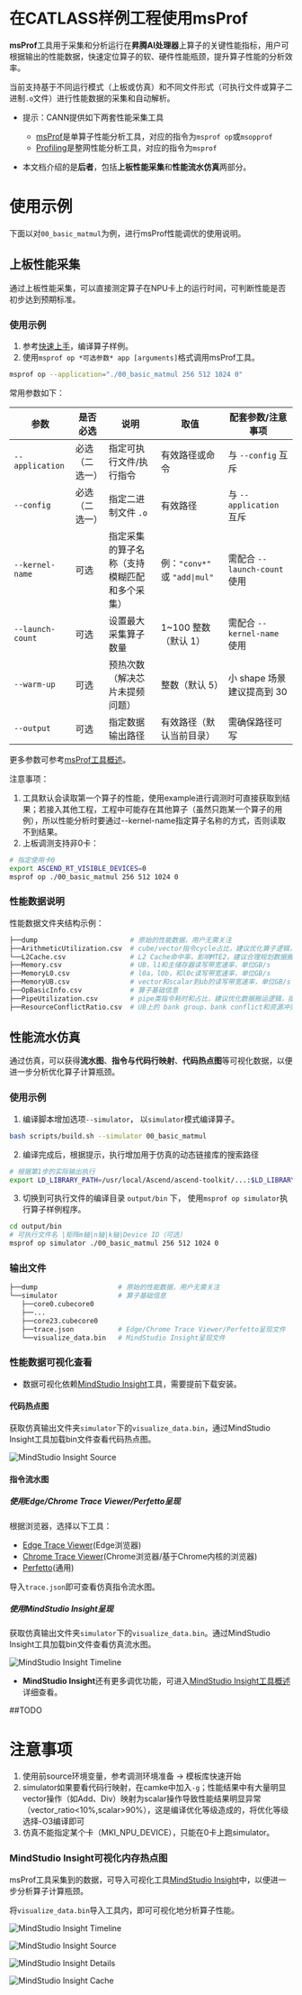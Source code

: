 # 在CATLASS样例工程使用msProf

**msProf**工具用于采集和分析运行在**昇腾AI处理器**上算子的关键性能指标，用户可根据输出的性能数据，快速定位算子的软、硬件性能瓶颈，提升算子性能的分析效率。

当前支持基于不同运行模式（上板或仿真）和不同文件形式（可执行文件或算子二进制`.o`文件）进行性能数据的采集和自动解析。

- 提示：CANN提供如下两套性能采集工具
  - [msProf](https://www.hiascend.com/document/detail/zh/CANNCommunityEdition/82RC1alpha003/devaids/optool/atlasopdev_16_0082.html)是单算子性能分析工具，对应的指令为`msprof op`或`msopprof`
  - [Profiling](https://www.hiascend.com/document/detail/zh/CANNCommunityEdition/82RC1alpha003/devaids/Profiling/atlasprofiling_16_0010.html)是整网性能分析工具，对应的指令为`msprof`

- 本文档介绍的是**后者**，包括**上板性能采集**和**性能流水仿真**两部分。

# 使用示例

下面以对`00_basic_matmul`为例，进行msProf性能调优的使用说明。

## 上板性能采集

通过上板性能采集，可以直接测定算子在NPU卡上的运行时间，可判断性能是否初步达到预期标准。

### 使用示例

1. 参考[快速上手](../../README.md#快速上手)，编译算子样例。
2. 使用`msprof op *可选参数* app [arguments]`格式调用msProf工具。

```bash
msprof op --application="./00_basic_matmul 256 512 1024 0"
```

常用参数如下：

| 参数               | 是否必选           | 说明                                      | 取值                                   | 配套参数/注意事项                                                                 |
|--------------------|--------------------|-------------------------------------------|----------------------------------------|---------------------------------------------------------------------------------|
| `--application`    | 必选（二选一）     | 指定可执行文件/执行指令                    | 有效路径或命令                         | 与 `--config` 互斥                                                              |
| `--config`         | 必选（二选一）     | 指定二进制文件 `.o`                        | 有效路径                               | 与 `--application` 互斥                                                         |
| `--kernel-name`    | 可选               | 指定采集的算子名称（支持模糊匹配和多个采集） | 例：`"conv*"` 或 `"add\|mul"`          | 需配合 `--launch-count` 使用                                                    |
| `--launch-count`   | 可选               | 设置最大采集算子数量                       | 1~100 整数（默认 1）                   | 需配合 `--kernel-name` 使用|
| `--warm-up`        | 可选               | 预热次数（解决芯片未提频问题）             | 整数（默认 5）                         | 小 shape 场景建议提高到 30                                                      |
| `--output`         | 可选               | 指定数据输出路径                           | 有效路径（默认当前目录）               | 需确保路径可写                                                                  |

更多参数可参考[msProf工具概述](https://www.hiascend.com/document/detail/zh/CANNCommunityEdition/82RC1alpha003/devaids/optool/atlasopdev_16_0082.html)。

注意事项：

1. 工具默认会读取第一个算子的性能，使用example进行调测时可直接获取到结果；若接入其他工程，工程中可能存在其他算子（虽然只跑某一个算子的用例），所以性能分析时要通过--kernel-name指定算子名称的方式，否则读取不到结果。
2. 上板调测支持非0卡：

```bash
# 指定使用卡0
export ASCEND_RT_VISIBLE_DEVICES=0
msprof op ./00_basic_matmul 256 512 1024 0
```

### 性能数据说明

性能数据文件夹结构示例：

```bash
├──dump                       # 原始的性能数据，用户无需关注
├──ArithmeticUtilization.csv  # cube/vector指令cycle占比，建议优化算子逻辑，减少冗余计算指令
└──L2Cache.csv                # L2 Cache命中率，影响MTE2，建议合理规划数据搬运逻辑，增加命中率
├──Memory.csv                 # UB，l1和主储存器读写带宽速率，单位GB/s
├──MemoryL0.csv               # l0a，l0b，和l0c读写带宽速率，单位GB/s
├──MemoryUB.csv               # vector和scalar到ub的读写带宽速率，单位GB/s
├──OpBasicInfo.csv            # 算子基础信息
├──PipeUtilization.csv        # pipe类指令耗时和占比，建议优化数据搬运逻辑，提高带宽利用率
├──ResourceConflictRatio.csv  # UB上的 bank group、bank conflict和资源冲突率在所有指令中的占比， 建议减少/避免对于同一个bank读写冲突或bank group的读读冲突
```

## 性能流水仿真

通过仿真，可以获得**流水图**、**指令与代码行映射**、**代码热点图**等可视化数据，以便进一步分析优化算子计算瓶颈。

### 使用示例

1. 编译脚本增加选项`--simulator`， 以`simulator`模式编译算子。

```bash
bash scripts/build.sh --simulator 00_basic_matmul
```

2. 编译完成后，根据提示，执行增加用于仿真的动态链接库的搜索路径

```bash
# 根据第1步的实际输出执行
export LD_LIBRARY_PATH=/usr/local/Ascend/ascend-toolkit/...:$LD_LIBRARY_PATH
```

3. 切换到可执行文件的编译目录 `output/bin` 下， 使用`msprof op simulator`执行算子样例程序。

```bash
cd output/bin
# 可执行文件名 |矩阵m轴|n轴|k轴|Device ID（可选）
msprof op simulator ./00_basic_matmul 256 512 1024 0
```

### 输出文件

```bash
├──dump                    # 原始的性能数据，用户无需关注
└──simulator               # 算子基础信息
   ├──core0.cubecore0
   ├──...
   ├──core23.cubecore0
   ├──trace.json           # Edge/Chrome Trace Viewer/Perfetto呈现文件
   └──visualize_data.bin   # MindStudio Insight呈现文件

```

### 性能数据可视化查看

- 数据可视化依赖[MindStudio Insight](https://www.hiascend.com/document/detail/zh/mindstudio/80RC1/GUI_baseddevelopmenttool/msascendinsightug/Insight_userguide_0002.html)工具，需要提前下载安装。

#### 代码热点图

获取仿真输出文件夹`simulator`下的`visualize_data.bin`，通过MindStudio Insight工具加载bin文件查看代码热点图。

![MindStudio Insight Source](https://www.hiascend.com/doc_center/source/zh/mindstudio/80RC1/GUI_baseddevelopmenttool/msascendinsightug/figure/zh-cn_image_0000002274910673.png)

#### 指令流水图

##### 使用Edge/Chrome Trace Viewer/Perfetto呈现

根据浏览器，选择以下工具：

- [Edge Trace Viewer](edge://tracing)(Edge浏览器)
- [Chrome Trace Viewer](chrome://tracing)(Chrome浏览器/基于Chrome内核的浏览器)
- [Perfetto](https://ui.perfetto.dev/)(通用)

导入`trace.json`即可查看仿真指令流水图。

##### 使用MindStudio Insight呈现

获取仿真输出文件夹`simulator`下的`visualize_data.bin`。通过MindStudio Insight工具加载bin文件查看仿真流水图。

![MindStudio Insight Timeline](https://www.hiascend.com/doc_center/source/zh/mindstudio/80RC1/GUI_baseddevelopmenttool/msascendinsightug/figure/zh-cn_image_0000002274910873.png)

- **MindStudio Insight**还有更多调优功能，可进入[MindStudio Insight工具概述](https://www.hiascend.com/document/detail/zh/mindstudio/80RC1/GUI_baseddevelopmenttool/msascendinsightug/Insight_userguide_0002.html)详细查看。

##TODO
# 注意事项

1. 使用前source环境变量，参考调测环境准备 -> 模板库快速开始
2. simulator如果要看代码行映射，在camke中加入`-g`；性能结果中有大量明显vector操作（如Add、Div）映射为scalar操作导致性能结果明显异常（vector_ratio<10%,scalar>90%），这是编译优化等级造成的，将优化等级选择-O3编译即可
3. 仿真不能指定某个卡（MKI\_NPU\_DEVICE），只能在0卡上跑simulator。

### MindStudio Insight可视化内存热点图

msProf工具采集到的数据，可导入可视化工具[MindStudio Insight](https://www.hiascend.com/document/detail/zh/mindstudio/80RC1/GUI_baseddevelopmenttool/msascendinsightug/Insight_userguide_0002.html)中，以便进一步分析算子计算瓶颈。

将`visualize_data.bin`导入工具内，即可可视化地分析算子性能。

![MindStudio Insight Timeline](https://www.hiascend.com/doc_center/source/zh/mindstudio/80RC1/GUI_baseddevelopmenttool/msascendinsightug/figure/zh-cn_image_0000002274910873.png)

![MindStudio Insight Source](https://www.hiascend.com/doc_center/source/zh/mindstudio/80RC1/GUI_baseddevelopmenttool/msascendinsightug/figure/zh-cn_image_0000002274910673.png)

![MindStudio Insight Details](https://www.hiascend.com/doc_center/source/zh/mindstudio/80RC1/GUI_baseddevelopmenttool/msascendinsightug/figure/zh-cn_image_0000002274911037.png)

![MindStudio Insight Cache](https://www.hiascend.com/doc_center/source/zh/mindstudio/80RC1/GUI_baseddevelopmenttool/msascendinsightug/figure/zh-cn_image_0000002274870637.png)
